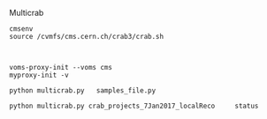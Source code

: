 
Multicrab


    cmsenv
    source /cvmfs/cms.cern.ch/crab3/crab.sh
    


    voms-proxy-init --voms cms
    myproxy-init -v

    python multicrab.py   samples_file.py
    
    python multicrab.py crab_projects_7Jan2017_localReco     status


